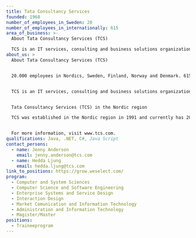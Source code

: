 ```yaml
---
title: Tata Consultancy Services
founded: 1968
number_of_employees_in_Sweden: 20
number_of_employees_in_internationally: 615
area_of_business: >-
  About Tata Consultancy Services (TCS)

  TCS is an IT services, consulting and business solutions organization that has been partnering with many of the world’s largest businesses in their transformation journeys for over 50 years. 
about_us: >
  About Tata Consultancy Services (TCS)


  20.000 employees in Nordics, Sweden, Finland, Norway and Denmark. 615.000 employees in 46 countries 


  TCS is an IT services, consulting and business solutions organization that has been partnering with many of the world’s largest businesses in their transformation journeys for over 50 years. A part of the Tata group, India's largest multinational business group, TCS has over 615,000 of the world’s best-trained consultants in 46 countries. The company generated consolidated revenues of US $25.7 billion in the fiscal year ended March 31, 2022. 


  Tata Consultancy Services (TCS) in the Nordic region

  TCS was established in the Nordic region in 1991 and currently has 20,000 employees working for customers in Sweden, Finland, Norway and Denmark. For the past 13 years, TCS has been ranked as the best Nordic provider of IT consulting services by its customers, and TCS has also been named Top Employer by Top Employers Institute.


  For more information, visit www.tcs.com.
qualifications: Java, .NET, C#, Java Script
contact_persons:
  - name: Jenny Anderson
    email: jenny.anderson@tcs.com
  - name: Hedda Ljung
    email: hedda.ljung@tcs.com
link_to_positions: https://grow.weselect.com/
program:
  - Computer and System Sciences
  - Computer Science and Software Engineering
  - Enterprise Systems and Service Design
  - Interaction Design
  - Market Comunication and Information Technology
  - Administration and Information Technology
  - Magister/Master
positions:
  - Traineeprogram
---
```

